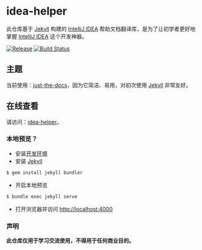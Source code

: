 # idea-helper
此仓库基于 [Jekyll][1] 构建的 [IntelliJ IDEA][2] 帮助文档翻译库，是为了让初学者更好地掌握 [IntelliJ IDEA][2] 这个开发神器。

[![Release](https://img.shields.io/github/release/mrzhqiang/idea-helper.svg)](https://github.com/mrzhqiang/idea-helper/releases/latest)
[![Build Status](https://travis-ci.org/mrzhqiang/idea-helper.svg?branch=master)](https://travis-ci.org/mrzhqiang/idea-helper)

## 主题
当前使用：[just-the-docs][3]，因为它简洁、易用，对初次使用 [Jekyll][1] 非常友好。

## 在线查看
请访问：[idea-helper]。

### 本地预览？
- 安装[开发环境][4]
- 安装 [Jekyll][1]
```bash
$ gem install jekyll bundler
```
- 开启本地预览
```bash
$ bundle exec jekyll serve
```
- 打开浏览器并访问 [http://localhost:4000](http://localhost:4000)

### 声明
**此仓库仅用于学习交流使用，不得用于任何商业目的。**

[idea-helper]:https://mrzhqiang.github.io/idea-helper

[1]:https://jekyllrb.com/
[2]:https://www.jetbrains.com/idea/?fromMenu
[3]:https://pmarsceill.github.io/just-the-docs/
[4]:https://jekyllrb.com/docs/installation/